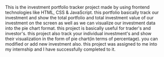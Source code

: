 This is the investment portfolio tracker project made by using frontend technologies like HTML, CSS & JavaScript. this portfolio basically track our investment and show the total portfolio and total investment value of our investment on the screen as well as we can visualize our investment data into the pie chart format.
this project is basically useful for trader's and investor's.
this project also track your individual investment's and show their visualization in the form of pie chart(in terms of percentage).
you can modified or add new investment also.
this project was assigned to me into my internship and I have successfully completed to it.

